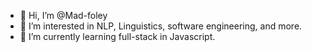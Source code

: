 - 👋 Hi, I’m @Mad-foley
- 👀 I’m interested in NLP, Linguistics, software engineering, and more.
- 🌱 I’m currently learning full-stack in Javascript.

<!---
Mad-foley/Mad-foley is a ✨ special ✨ repository because its `README.md` (this file) appears on your GitHub profile.
You can click the Preview link to take a look at your changes.
--->
